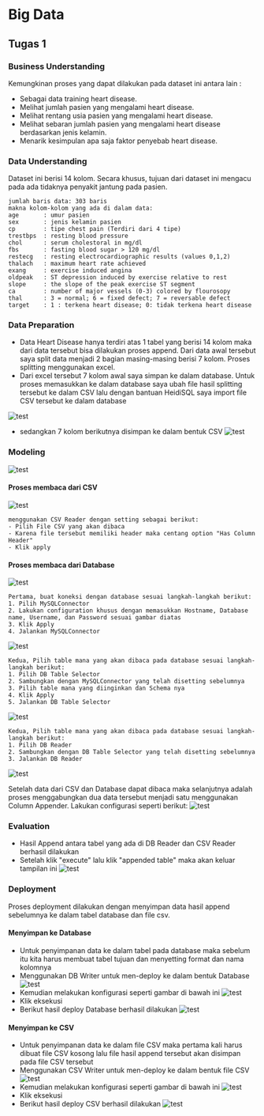 # Big Data
## Tugas 1

### Business Understanding
Kemungkinan proses yang dapat dilakukan pada dataset ini antara lain :
  - Sebagai data training heart disease.
  - Melihat jumlah pasien yang mengalami heart disease.
  - Melihat rentang usia pasien yang mengalami heart disease.
  - Melihat sebaran jumlah pasien yang mengalami heart disease berdasarkan jenis kelamin.
  - Menarik kesimpulan apa saja faktor penyebab heart disease.


### Data Understanding
Dataset ini berisi 14 kolom. Secara khusus, tujuan dari dataset ini mengacu pada ada tidaknya penyakit jantung pada pasien.
```
jumlah baris data: 303 baris 
makna kolom-kolom yang ada di dalam data:
age       : umur pasien
sex       : jenis kelamin pasien
cp        : tipe chest pain (Terdiri dari 4 tipe)
trestbps  : resting blood pressure
chol      : serum cholestoral in mg/dl 
fbs       : fasting blood sugar > 120 mg/dl
restecg   : resting electrocardiographic results (values 0,1,2)
thalach   : maximum heart rate achieved 
exang     : exercise induced angina 
oldpeak   : ST depression induced by exercise relative to rest 
slope     : the slope of the peak exercise ST segment 
ca        : number of major vessels (0-3) colored by flourosopy 
thal      : 3 = normal; 6 = fixed defect; 7 = reversable defect
target    : 1 : terkena heart disease; 0: tidak terkena heart disease
```

### Data Preparation

  - Data Heart Disease hanya terdiri atas 1 tabel yang berisi 14 kolom maka dari data tersebut bisa dilakukan proses append. Dari data awal tersebut saya split data menjadi 2 bagian masing-masing berisi 7 kolom. Proses splitting menggunakan excel. 
  - Dari excel tersebut 7 kolom awal saya simpan ke dalam database. Untuk proses memasukkan ke dalam database saya ubah file hasil splitting tersebut ke dalam CSV lalu dengan bantuan HeidiSQL saya import file CSV tersebut ke dalam database 
  
![test](/screenshot/DB_split.JPG)

  - sedangkan 7 kolom berikutnya disimpan ke dalam bentuk CSV 
![test](/screenshot/CSV_split.JPG)

### Modeling

![test](/screenshot/workflow.JPG)
#### Proses membaca dari CSV
![test](/screenshot/CSV_Reader_setting.JPG)
```
menggunakan CSV Reader dengan setting sebagai berikut:
- Pilih File CSV yang akan dibaca
- Karena file tersebut memiliki header maka centang option "Has Column Header"
- Klik apply
```

#### Proses membaca dari Database
![test](/screenshot/SQL_Connect_setting.JPG)
```
Pertama, buat koneksi dengan database sesuai langkah-langkah berikut:
1. Pilih MySQLConnector
2. Lakukan configuration khusus dengan memasukkan Hostname, Database name, Username, dan Password sesuai gambar diatas
3. Klik Apply
4. Jalankan MySQLConnector
```
![test](/screenshot/DB_Selector_setting.JPG)
```
Kedua, Pilih table mana yang akan dibaca pada database sesuai langkah-langkah berikut:
1. Pilih DB Table Selector
2. Sambungkan dengan MySQLConnector yang telah disetting sebelumnya
3. Pilih table mana yang diinginkan dan Schema nya
4. Klik Apply
5. Jalankan DB Table Selector
```
![test](/screenshot/DB_Reader_setting.JPG)
```
Kedua, Pilih table mana yang akan dibaca pada database sesuai langkah-langkah berikut:
1. Pilih DB Reader
2. Sambungkan dengan DB Table Selector yang telah disetting sebelumnya
3. Jalankan DB Reader
```

![test](/screenshot/Append.JPG)

Setelah data dari CSV dan Database dapat dibaca maka selanjutnya adalah proses menggabungkan dua data tersebut menjadi satu menggunakan Column Appender. Lakukan configurasi seperti berikut:
![test](/screenshot/Append_setting.JPG)


### Evaluation

  - Hasil Append antara tabel yang ada di DB Reader dan CSV Reader berhasil dilakukan
  - Setelah klik "execute" lalu klik "appended table" maka akan keluar tampilan ini
  ![test](/screenshot/append_data.JPG)

### Deployment

Proses deployment dilakukan dengan menyimpan data hasil append sebelumnya ke dalam tabel database dan file csv.

#### Menyimpan ke Database
  - Untuk penyimpanan data ke dalam tabel pada database maka sebelum itu kita harus membuat tabel tujuan dan menyetting format dan nama kolomnya
  - Menggunakan DB Writer untuk men-deploy ke dalam bentuk Database
  ![test](/screenshot/DB_Writer.JPG)
  - Kemudian melakukan konfigurasi seperti gambar di bawah ini
  ![test](/screenshot/DB_Writer_settingJPG.JPG)
  - Klik eksekusi
  - Berikut hasil deploy Database berhasil dilakukan
  ![test](/screenshot/DB_hasil.JPG)
  
#### Menyimpan ke CSV
 
  - Untuk penyimpanan data ke dalam file CSV maka pertama kali harus dibuat file CSV kosong lalu file hasil append tersebut akan disimpan pada file CSV tersebut
  - Menggunakan CSV Writer untuk men-deploy ke dalam bentuk file CSV
  ![test](/screenshot/CSV_Writer.JPG)
  - Kemudian melakukan konfigurasi seperti gambar di bawah ini
  ![test](/screenshot/CSV_Writer_setting.JPG)
  - Klik eksekusi
  - Berikut hasil deploy CSV berhasil dilakukan
  ![test](/screenshot/csv_hasil.JPG)


